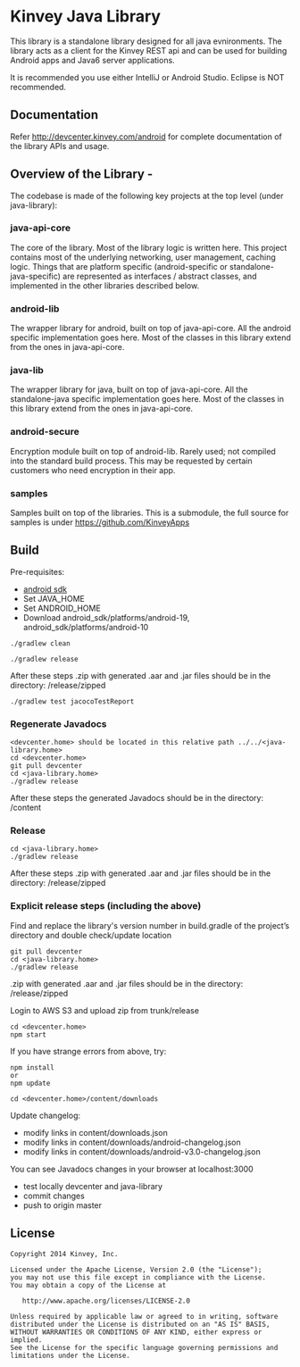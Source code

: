 Kinvey Java Library
======

This library is a standalone library designed for all java evnironments.
The library acts as a client for the Kinvey REST api and can be used for
building Android apps and Java6 server applications.

It is recommended you use either IntelliJ or Android Studio. Eclipse is NOT recommended.

## Documentation
Refer http://devcenter.kinvey.com/android for complete documentation of the library APIs and usage.

## Overview of the Library -

The codebase is made of the following key projects at the top level (under java-library): 

### java-api-core 
The core of the library. Most of the library logic is written here. This project contains most of the underlying networking, user management, caching logic. Things that are platform specific (android-specific or standalone-java-specific) are represented as interfaces / abstract classes, and implemented in the other libraries described below.

### android-lib
The wrapper library for android, built on top of java-api-core. All the android specific implementation goes here. Most of the classes in this library extend from the ones in java-api-core.

### java-lib
The wrapper library for java, built on top of java-api-core. All the standalone-java specific implementation goes here. Most of the classes in this library extend from the ones in java-api-core.

### android-secure
Encryption module built on top of android-lib. Rarely used; not compiled into the standard build process. This may be requested by certain customers who need encryption in their app.

### samples 
Samples built on top of the libraries. This is a submodule, the full source for samples is under https://github.com/KinveyApps

## Build
Pre-requisites:

* [android sdk](http://developer.android.com/sdk/index.html)
* Set JAVA_HOME
* Set ANDROID_HOME
* Download android_sdk/platforms/android-19, android_sdk/platforms/android-10

```
./gradlew clean
```

```
./gradlew release
```
After these steps .zip with generated .aar and .jar files should be in the directory: /release/zipped

```
./gradlew test jacocoTestReport
```
### Regenerate Javadocs

```
<devcenter.home> should be located in this relative path ../../<java-library.home>
cd <devcenter.home> 
git pull devcenter
cd <java-library.home>
./gradlew release
```
After these steps the generated Javadocs should be in the directory: /content

### Release

```
cd <java-library.home>
./gradlew release
```
After these steps .zip with generated .aar and .jar files should be in the directory: /release/zipped

### Explicit release steps (including the above)

Find and replace the library's version number in build.gradle of the project’s directory and double check/update  location
```
git pull devcenter
cd <java-library.home>
./gradlew release
```
.zip with generated .aar and .jar files should be in the directory: /release/zipped

Login to AWS S3 and upload zip from trunk/release

```
cd <devcenter.home> 
npm start
```
If you have strange errors from above, try:
```
npm install 
or 
npm update
```

```
cd <devcenter.home>/content/downloads
```
Update changelog:
- modify links in content/downloads.json
- modify links in content/downloads/android-changelog.json
- modify links in content/downloads/android-v3.0-changelog.json

You can see Javadocs changes in your browser at localhost:3000

- test locally devcenter and java-library
- commit changes
- push to origin master


## License

    Copyright 2014 Kinvey, Inc.

    Licensed under the Apache License, Version 2.0 (the "License");
    you may not use this file except in compliance with the License.
    You may obtain a copy of the License at

       http://www.apache.org/licenses/LICENSE-2.0

    Unless required by applicable law or agreed to in writing, software
    distributed under the License is distributed on an "AS IS" BASIS,
    WITHOUT WARRANTIES OR CONDITIONS OF ANY KIND, either express or implied.
    See the License for the specific language governing permissions and
    limitations under the License.

